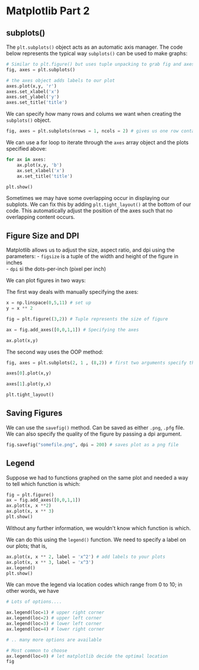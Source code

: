 # Matplotlib Part 2



## subplots()

The `plt.subplots()` object acts as an automatic axis manager. The code below represents the typical way `subplots()` can be used to make graphs: 
````python
# Similar to plt.figure() but uses tuple unpacking to grab fig and axes
fig, axes = plt.subplots()

# the axes object adds labels to our plot
axes.plot(x,y, 'r')
axes.set_xlabel('x')
axes.set_ylabel('y')
axes.set_title('title')
````

We can specify how many rows and colums we want when creating the `subplots()` object. 
````python
fig, axes = plt.subplots(nrows = 1, ncols = 2) # gives us one row containing two plots.
````

We can use a for loop to iterate through the `axes` array object and the plots specified above:
````python
for ax in axes:
    ax.plot(x,y, 'b')
    ax.set_xlabel('x')
    ax.set_title('title')

plt.show()
````
Sometimes we may have some overlapping occur in displaying our subplots. We can fix this by adding `plt.tight_layout()` at the bottom of our code. This automatically adjust the position of the axes such that no overlapping content occurs.


## Figure Size and DPI

Matplotlib allows us to adjust the size, aspect ratio, and dpi using the parameters:
     - `figsize` is a tuple of the width and height of the figure in inches  
     - `dpi` si the dots-per-inch (pixel per inch)



We can plot figures in two ways:

The first way deals with manually specifying the axes:
````python
x = np.linspace(0,5,11) # set up
y = x ** 2 

fig = plt.figure((3,2)) # Tuple represents the size of figure

ax = fig.add_axes([0,0,1,1]) # Specifying the axes

ax.plot(x,y)
````
The second way uses the OOP method:

````python
fig, axes = plt.subplots(2, 1 , (8,2)) # first two arguments specify the number of rows and columns respectively

axes[0].plot(x,y)

axes[1].plot(y,x)

plt.tight_layout()

````

## Saving Figures

We can use the `savefig()` method. Can be saved as either `.png`, `.pfg` file. We can also specify the quality of the figure by passing a dpi argument.

````python
fig.savefig("somefile.png", dpi = 200) # saves plot as a png file
````



## Legend


Suppose we had to functions graphed on the same plot and needed a way to tell which function is which:
````python
fig = plt.figure()
ax = fig.add_axes([0,0,1,1])
ax.plot(x, x **2)
ax.plot(x, x ** 3)
plt.show()
````
Without any further information, we wouldn't know which function is which.

We can do this using the `legend()` function. We need to specify a label on our plots; that is,
````python
ax.plot(x, x ** 2, label = 'x^2') # add labels to your plots
ax.plot(x, x ** 3, label = 'x^3')
ax.legend()
plt.show()
````
We can move the legend via location codes which range from 0 to 10; in other words, we have
````python
# Lots of options....

ax.legend(loc=1) # upper right corner
ax.legend(loc=2) # upper left corner
ax.legend(loc=3) # lower left corner
ax.legend(loc=4) # lower right corner

# .. many more options are available

# Most common to choose
ax.legend(loc=0) # let matplotlib decide the optimal location
fig
````









